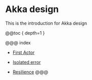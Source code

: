 # Akka design

This is the introduction for Akka design

@@toc { depth=1 }

@@@ index

 * [First Actor](simpleactor/simpleactor.md)
 
 * [Isolated error](isolatedactor/index.md)
 
 * [Resilience](advanced/resilience.md)
@@@